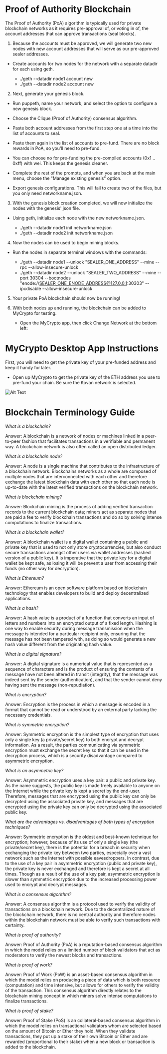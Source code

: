 # Proof of Authority Blockchain

The Proof of Authority (PoA) algorithm is typically used for private blockchain networks as it requires pre-approval of, or voting in of, the account addresses that can approve transactions (seal blocks).


1. Because the accounts must be approved, we will generate two new nodes with new account addresses that will serve as our pre-approved sealer addresses.

- Create accounts for two nodes for the network with a separate datadir for each using geth.

    - ./geth --datadir node1 account new
    - ./geth --datadir node2 account new


2. Next, generate your genesis block.


- Run puppeth, name your network, and select the option to configure a new genesis block.


- Choose the Clique (Proof of Authority) consensus algorithm.


- Paste both account addresses from the first step one at a time into the list of accounts to seal.


- Paste them again in the list of accounts to pre-fund. There are no block rewards in PoA, so you'll need to pre-fund.


- You can choose no for pre-funding the pre-compiled accounts (0x1 .. 0xff) with wei. This keeps the genesis cleaner.


- Complete the rest of the prompts, and when you are back at the main menu, choose the "Manage existing genesis" option.


- Export genesis configurations. This will fail to create two of the files, but you only need networkname.json.




3. With the genesis block creation completed, we will now initialize the nodes with the genesis' json file.

- Using geth, initialize each node with the new networkname.json.

    - ./geth --datadir node1 init networkname.json
    - ./geth --datadir node2 init networkname.json


4. Now the nodes can be used to begin mining blocks.

- Run the nodes in separate terminal windows with the commands:

    - ./geth --datadir node1 --unlock "SEALER_ONE_ADDRESS" --mine --rpc --allow-insecure-unlock
    - ./geth --datadir node2 --unlock "SEALER_TWO_ADDRESS" --mine --port 30304 --bootnodes "enode://SEALER_ONE_ENODE_ADDRESS@127.0.0.1:30303" --ipcdisable --allow-insecure-unlock


5. Your private PoA blockchain should now be running!


6. With both nodes up and running, the blockchain can be added to MyCrypto for testing.

    - Open the MyCrypto app, then click Change Network at the bottom left:

# MyCrypto Desktop App Instructions
First, you will need to get the private key of your pre-funded address and keep it handy for later.

- Open up MyCrypto to get the private key of the ETH address you use to pre-fund your chain. Be sure the Kovan network is selected.

![Alt Text](https://ucb.bootcampcontent.com/UCB-Coding-Bootcamp/ucb-sfc-fin-pt-08-2020-u-c/raw/master/01-Lessons/18-Blockchain/3/Activities/05-Stu_Transact/Images/get-private-key.gif)


# Blockchain Terminology Guide

*What is a blockchain?*

Answer: A blockchain is a network of nodes or machines linked in a peer-to-peer fashion that facilitates transactions in a verifiable and permanent way. A blockchain network is also often called an open distributed ledger.

*What is a blockchain node?*

Answer: A node is a single machine that contributes to the infrastructure of a blockchain network. Blockchains networks as a whole are composed of multiple nodes that are interconnected with each other and therefore exchange the latest blockchain data with each other so that each node is up-to-date with the latest verified transactions on the blockchain network.

*What is blockchain mining?*

Answer: Blockchain mining is the process of adding verified transaction records to the current blockchain data; miners act as separate nodes that are paid a fee to verify blockchain transactions and do so by solving intense computations to finalize transactions.

*What is a blockchain wallet?*

Answer: A blockchain wallet is a digital wallet containing a public and private key that is used to not only store cryptocurrencies, but also conduct secure transactions amongst other users via wallet addresses (hashed version of a public key). It is imperative that the private key for a digital wallet be kept safe, as losing it will be prevent a user from accessing their funds (no other way for decryption).

*What is Ethereum?*

Answer: Ethereum is an open software platform based on blockchain technology that enables developers to build and deploy decentralized applications.

*What is a hash?*

Answer: A hash value is a product of a function that converts an input of letters and numbers into an encrypted output of a fixed length. Hashing is one way to enable security during message transmission when the message is intended for a particular recipient only, ensuring that the message has not been tampered with, as doing so would generate a new hash value different from the originating hash value.

*What is a digital signature?*

Answer: A digital signature is a numerical value that is represented as a sequence of characters and is the product of ensuring the contents of a message have not been altered in transit (integrity), that the message was indeed sent by the sender (authentication), and that the sender cannot deny having sent the message (non-repudiation).

*What is encryption?*

Answer: Encryption is the process in which a message is encoded in a format that cannot be read or understood by an external party lacking the necessary credentials.

*What is symmetric encryption?*

Answer: Symmetric encryption is the simplest type of encryption that uses only a single key (a private/secret key) to both encrypt and decrypt information. As a result, the parties communicating via symmetric encryption must exchange the secret key so that it can be used in the decryption process, which is a security disadvantage compared to asymmetric encryption.

*What is an asymmetric key?*

Answer: Asymmetric encryption uses a key pair: a public and private key. As the name suggests, the public key is made freely available to anyone on the Internet while the private key is kept a secret by the end-user. Therefore, messages that are encrypted using the public key can only be decrypted using the associated private key, and messages that are encrypted using the private key can only be decrypted using the associated public key.

*What are the advantages vs. disadvantages of both types of encryption techniques?*

Answer: Symmetric encryption is the oldest and best-known technique for encryption; however, because of its use of only a single key (the private/secret key), there is the potential for a breach in security when exchanging the private key between two parties, especially over a vast network such as the Internet with possible eavesdroppers. In contrast, due to the use of a key pair in asymmetric encryption (public and private key), the private key is never exchanged and therefore is kept a secret at all times. Though as a result of the use of a key pair, asymmetric encryption is slower than symmetric encryption due to the increased processing power used to encrypt and decrypt messages.

*What is a consensus algorithm?*

Answer: A consensus algorithm is a protocol used to verify the validity of transactions on a blockchain network. Due to the decentralized nature of the blockchain network, there is no central authority and therefore nodes within the blockchain network must be able to verify such transactions with certainty.

*What is proof of authority?*

Answer: Proof of Authority (PoA) is a reputation-based consensus algorithm in which the model relies on a limited number of block validators that act as moderators to verify the newest blocks and transactions.

*What is proof of work?*

Answer: Proof of Work (PoW) is an asset-based consensus algorithm in which the model relies on producing a piece of data which is both resource (computation) and time intensive, but allows for others to verify the validity of the transaction. This consensus algorithm directly relates to the blockchain mining concept in which miners solve intense computations to finalize transactions.

*What is proof of stake?*

Answer: Proof of Stake (PoS) is an collateral-based consensus algorithm in which the model relies on transactional validators whom are selected based on the amount of Bitcoin or Ether they hold. When they validate transactions, they put up a stake of their own Bitcoin or Ether and are rewarded (proportional to their stake) when a new block or transaction is added to the blockchain.